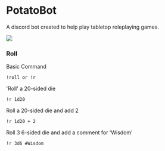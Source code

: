 # PotatoBot

A discord bot created to help play tabletop roleplaying games.

![](https://img.shields.io/github/release-pre/riccjohn/PotatoBot.svg?style=flat)

### Roll

Basic Command

```
!roll or !r
```

'Roll' a 20-sided die

```
!r 1d20
```

Roll a 20-sided die and add 2

```
!r 1d20 + 2
```

Roll 3 6-sided die and add a comment for 'Wisdom'

```
!r 3d6 #Wisdom
```
